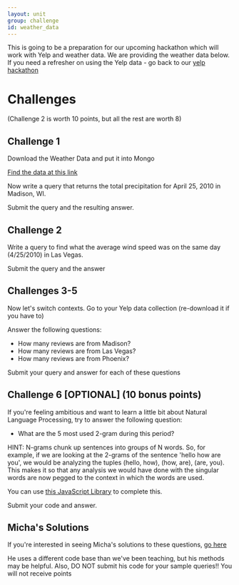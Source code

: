 ```yaml
---
layout: unit
group: challenge
id: weather_data
---
```


This is going to be a preparation for our upcoming hackathon which will work with Yelp and weather data.  We are providing the weather data below.  If you need a refresher on using the Yelp data - go back to our [yelp hackathon](https://csci-4830-002-2014.github.io/hackathons/yelp/)

# Challenges

(Challenge 2 is worth 10 points, but all the rest are worth 8)

## Challenge 1

Download the Weather Data and put it into Mongo

[Find the data at this link](https://github.com/CSCI-4830-002-2014/challenge-week-12/tree/master/data)

Now write a query that returns the total precipitation for April 25, 2010 in Madison, WI.

Submit the query and the resulting answer.

## Challenge 2

Write a query to find what the average wind speed was on the same day (4/25/2010) in Las Vegas.

Submit the query and the answer

## Challenges 3-5 

Now let's switch contexts.  Go to your Yelp data collection (re-download it if you have to)

Answer the following questions:
 
* How many reviews are from Madison?
* How many reviews are from Las Vegas?
* How many reviews are from Phoenix?

Submit your query and answer for each of these questions

## Challenge 6 [OPTIONAL] (10 bonus points)

If you're feeling ambitious and want to learn a little bit about Natural Language Processing, try to answer the following question:

* What are the 5 most used 2-gram during this period?

HINT: N-grams chunk up sentences into groups of N words.  So, for example, if we are looking
at the 2-grams of the sentence 'hello how are you', we would be
analyzing the tuples (hello, how), (how, are), (are, you).  This makes
it so that any analysis we would have done with the singular words are
now pegged to the context in which the words are used.

You can use [this JavaScript Library](https://github.com/NaturalNode/natural) to complete this.  

Submit your code and answer.

## Micha's Solutions


If you're interested in seeing Micha's solutions to these questions, [go here](https://github.com/CSCI-4830-002-2014/challenge-week-12/tree/master/examples/dataprep)

He uses a different code base than we've been teaching, but his methods may be helpful. Also, DO NOT submit his code for your sample queries!!  You will not receive points

